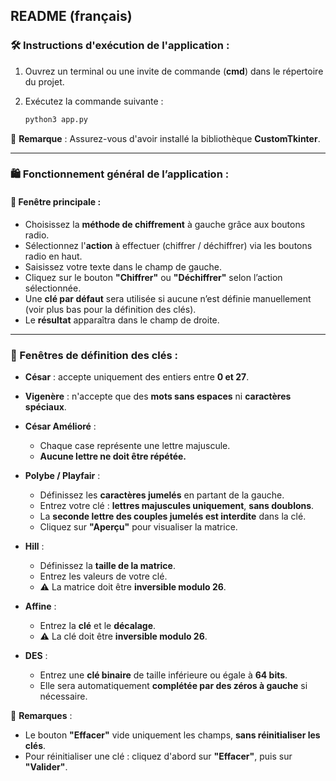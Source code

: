 ## README (français)

### 🛠️ Instructions d'exécution de l'application :

1. Ouvrez un terminal ou une invite de commande (**cmd**) dans le répertoire du projet.
2. Exécutez la commande suivante :

   ```bash
   python3 app.py
   ```

📌 **Remarque** : Assurez-vous d'avoir installé la bibliothèque **CustomTkinter**.

---

### 🛍️ Fonctionnement général de l’application :

#### 🔹 Fenêtre principale :

* Choisissez la **méthode de chiffrement** à gauche grâce aux boutons radio.
* Sélectionnez l'**action** à effectuer (chiffrer / déchiffrer) via les boutons radio en haut.
* Saisissez votre texte dans le champ de gauche.
* Cliquez sur le bouton **"Chiffrer"** ou **"Déchiffrer"** selon l’action sélectionnée.
* Une **clé par défaut** sera utilisée si aucune n’est définie manuellement (voir plus bas pour la définition des clés).
* Le **résultat** apparaîtra dans le champ de droite.

---

### 🔑 Fenêtres de définition des clés :

* **César** : accepte uniquement des entiers entre **0 et 27**.
* **Vigenère** : n'accepte que des **mots sans espaces** ni **caractères spéciaux**.
* **César Amélioré** :

  * Chaque case représente une lettre majuscule.
  * **Aucune lettre ne doit être répétée.**
* **Polybe / Playfair** :

  * Définissez les **caractères jumelés** en partant de la gauche.
  * Entrez votre clé : **lettres majuscules uniquement**, **sans doublons**.
  * La **seconde lettre des couples jumelés est interdite** dans la clé.
  * Cliquez sur **"Aperçu"** pour visualiser la matrice.
* **Hill** :

  * Définissez la **taille de la matrice**.
  * Entrez les valeurs de votre clé.
  * ⚠️ La matrice doit être **inversible modulo 26**.
* **Affine** :

  * Entrez la **clé** et le **décalage**.
  * ⚠️ La clé doit être **inversible modulo 26**.
* **DES** :

  * Entrez une **clé binaire** de taille inférieure ou égale à **64 bits**.
  * Elle sera automatiquement **complétée par des zéros à gauche** si nécessaire.

📌 **Remarques** :

* Le bouton **"Effacer"** vide uniquement les champs, **sans réinitialiser les clés**.
* Pour réinitialiser une clé : cliquez d'abord sur **"Effacer"**, puis sur **"Valider"**.